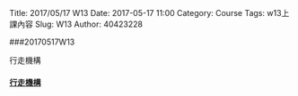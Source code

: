 Title: 2017/05/17 W13
Date: 2017-05-17 11:00
Category: Course
Tags: w13上課內容
Slug: W13
Author: 40423228

###20170517W13

行走機構

<!-- PELICAN_END_SUMMARY -->

#### <a href="https://cad.onshape.com/documents/cf507b96e7c271e8c87cf557/w/1b52e29c6835a06bb0bc5287/e/be08f4e14664ee2e0e4f9d3e">行走機構</a>

